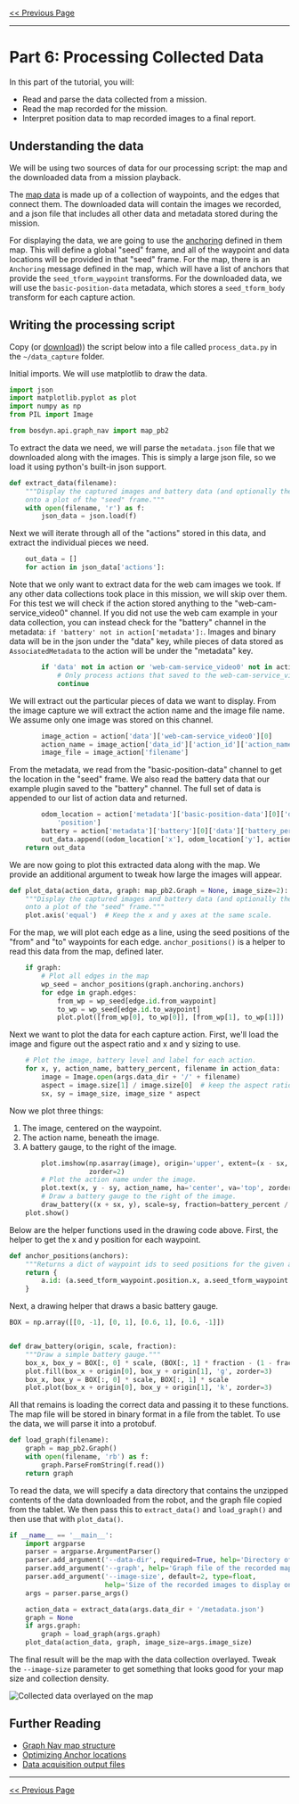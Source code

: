 <!--
Copyright (c) 2023 Boston Dynamics, Inc.  All rights reserved.

Downloading, reproducing, distributing or otherwise using the SDK Software
is subject to the terms and conditions of the Boston Dynamics Software
Development Kit License (20191101-BDSDK-SL).
-->

<script type="text/javascript" src="video_play_at_scroll.js"></script>
<link rel="stylesheet" type="text/css" href="tutorial.css">
<link href="prism.css" rel="stylesheet" />
<script src="prism.js"></script>

[<< Previous Page](daq5.md)

---

# Part 6: Processing Collected Data

In this part of the tutorial, you will:

- Read and parse the data collected from a mission.
- Read the map recorded for the mission.
- Interpret position data to map recorded images to a final report.

## Understanding the data

We will be using two sources of data for our processing script: the map and the downloaded data from a mission playback.

The [map data](../../concepts/autonomy/graphnav_map_structure.md) is made up of a collection of waypoints, and the edges that connect them. The downloaded data will contain the images we recorded, and a json file that includes all other data and metadata stored during the mission.

For displaying the data, we are going to use the [anchoring](../../concepts/autonomy/graphnav_map_structure.md#anchorings-and-anchoring-optimization) defined in them map. This will define a global "seed" frame, and all of the waypoint and data locations will be provided in that "seed" frame. For the map, there is an `Anchoring` message defined in the map, which will have a list of anchors that provide the `seed_tform_waypoint` transforms. For the downloaded data, we will use the `basic-position-data` metadata, which stores a `seed_tform_body` transform for each capture action.

## Writing the processing script

Copy (or <a href="files/process_data.py">download</a>)) the script below into a file called `process_data.py` in the `~/data_capture` folder.

Initial imports. We will use matplotlib to draw the data.

```python
import json
import matplotlib.pyplot as plot
import numpy as np
from PIL import Image

from bosdyn.api.graph_nav import map_pb2
```

To extract the data we need, we will parse the `metadata.json` file that we downloaded along with the images. This is simply a large json file, so we load it using python's built-in json support.

```python
def extract_data(filename):
    """Display the captured images and battery data (and optionally the map edges)
    onto a plot of the "seed" frame."""
    with open(filename, 'r') as f:
        json_data = json.load(f)
```

Next we will iterate through all of the "actions" stored in this data, and extract the individual pieces we need.

```python
    out_data = []
    for action in json_data['actions']:
```

Note that we only want to extract data for the web cam images we took. If any other data collections took place in this mission, we
will skip over them. For this test we will check if the action stored anything to the "web-cam-service_video0" channel. If you did not use the web cam example in your data collection, you can instead check for the "battery" channel in the metadata: `if 'battery' not in action['metadata']:`. Images and binary data will be in the json under the "data" key, while pieces of data stored as `AssociatedMetadata` to the action will be under the "metadata" key.

```python
        if 'data' not in action or 'web-cam-service_video0' not in action['data']:
            # Only process actions that saved to the web-cam-service_video0 channel
            continue
```

We will extract out the particular pieces of data we want to display. From the image capture we will extract the action name and the image file name. We assume only one image was stored on this channel.

```python
        image_action = action['data']['web-cam-service_video0'][0]
        action_name = image_action['data_id']['action_id']['action_name']
        image_file = image_action['filename']
```

From the metadata, we read from the "basic-position-data" channel to get the location in the "seed" frame. We also read the battery data that our example plugin saved to the "battery" channel. The full set of data is appended to our list of action data and returned.

```python
        odom_location = action['metadata']['basic-position-data'][0]['data']['seed_tform_body'][
            'position']
        battery = action['metadata']['battery'][0]['data']['battery_percentage']
        out_data.append((odom_location['x'], odom_location['y'], action_name, battery, image_file))
    return out_data
```

We are now going to plot this extracted data along with the map. We provide an additional argument to tweak how large the images will appear.

```python
def plot_data(action_data, graph: map_pb2.Graph = None, image_size=2):
    """Display the captured images and battery data (and optionally the map edges)
    onto a plot of the "seed" frame."""
    plot.axis('equal')  # Keep the x and y axes at the same scale.
```

For the map, we will plot each edge as a line, using the seed positions of the "from" and "to" waypoints for each edge. `anchor_positions()` is a helper to read this data from the map, defined later.

```python
    if graph:
        # Plot all edges in the map
        wp_seed = anchor_positions(graph.anchoring.anchors)
        for edge in graph.edges:
            from_wp = wp_seed[edge.id.from_waypoint]
            to_wp = wp_seed[edge.id.to_waypoint]
            plot.plot([from_wp[0], to_wp[0]], [from_wp[1], to_wp[1]])
```

Next we want to plot the data for each capture action. First, we'll load the image and figure out the aspect ratio and x and y sizing to use.

```python
    # Plot the image, battery level and label for each action.
    for x, y, action_name, battery_percent, filename in action_data:
        image = Image.open(args.data_dir + '/' + filename)
        aspect = image.size[1] / image.size[0]  # keep the aspect ratio the same for the image.
        sx, sy = image_size, image_size * aspect
```

Now we plot three things:

1. The image, centered on the waypoint.
2. The action name, beneath the image.
3. A battery gauge, to the right of the image.

```python
        plot.imshow(np.asarray(image), origin='upper', extent=(x - sx, x + sx, y - sy, y + sy),
                    zorder=2)
        # Plot the action name under the image.
        plot.text(x, y - sy, action_name, ha='center', va='top', zorder=3)
        # Draw a battery gauge to the right of the image.
        draw_battery((x + sx, y), scale=sy, fraction=battery_percent / 100)
    plot.show()
```

Below are the helper functions used in the drawing code above. First, the helper to get the x and y position for each waypoint.

```python
def anchor_positions(anchors):
    """Returns a dict of waypoint ids to seed positions for the given anchors."""
    return {
        a.id: (a.seed_tform_waypoint.position.x, a.seed_tform_waypoint.position.y) for a in anchors
    }
```

Next, a drawing helper that draws a basic battery gauge.

```python
BOX = np.array([[0, -1], [0, 1], [0.6, 1], [0.6, -1]])


def draw_battery(origin, scale, fraction):
    """Draw a simple battery gauge."""
    box_x, box_y = BOX[:, 0] * scale, (BOX[:, 1] * fraction - (1 - fraction)) * scale
    plot.fill(box_x + origin[0], box_y + origin[1], 'g', zorder=3)
    box_x, box_y = BOX[:, 0] * scale, BOX[:, 1] * scale
    plot.plot(box_x + origin[0], box_y + origin[1], 'k', zorder=3)
```

All that remains is loading the correct data and passing it to these functions. The map file will be stored in binary format in a file from the tablet. To use the data, we will parse it into a protobuf.

```python
def load_graph(filename):
    graph = map_pb2.Graph()
    with open(filename, 'rb') as f:
        graph.ParseFromString(f.read())
    return graph
```

To read the data, we will specify a data directory that contains the unzipped contents of the data downloaded from the robot, and the graph file copied from the tablet. We then pass this to `extract_data()` and `load_graph()` and then use that with `plot_data()`.

```python
if __name__ == '__main__':
    import argparse
    parser = argparse.ArgumentParser()
    parser.add_argument('--data-dir', required=True, help='Directory of downloaded data')
    parser.add_argument('--graph', help='Graph file of the recorded map')
    parser.add_argument('--image-size', default=2, type=float,
                        help='Size of the recorded images to display on the map (meters)')
    args = parser.parse_args()

    action_data = extract_data(args.data_dir + '/metadata.json')
    graph = None
    if args.graph:
        graph = load_graph(args.graph)
    plot_data(action_data, graph, image_size=args.image_size)
```

The final result will be the map with the data collection overlayed. Tweak the `--image-size` parameter to get something that looks good for your map size and collection density.

![Collected data overlayed on the map](img/map1.png)

## Further Reading

- [Graph Nav map structure](../../concepts/autonomy/graphnav_map_structure.md)
- [Optimizing Anchor locations](../../concepts/autonomy/graphnav_map_structure.md#anchorings-and-anchoring-optimization)
- [Data acquisition output files](../../concepts/data_acquisition_output.md)

---

[<< Previous Page](daq5.md)
